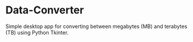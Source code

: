 # Data-Converter
Simple desktop app for converting between megabytes (MB) and terabytes (TB) using Python Tkinter.
